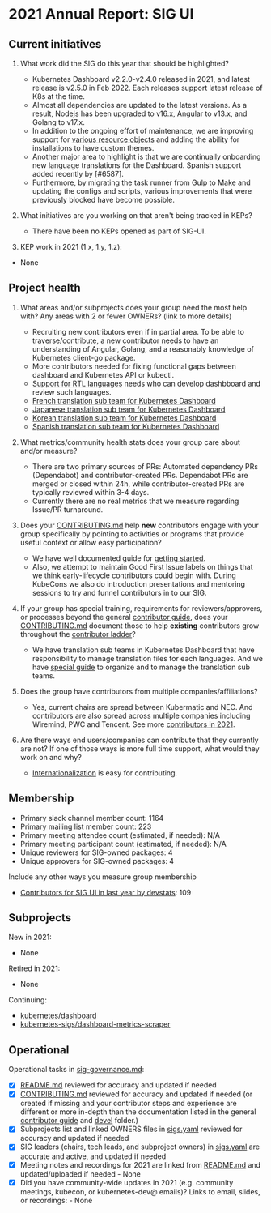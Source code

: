# 2021 Annual Report: SIG UI

## Current initiatives

1. What work did the SIG do this year that should be highlighted?

   - Kubernetes Dashboard v2.2.0-v2.4.0 released in 2021, and latest release is v2.5.0 in Feb 2022. Each releases support latest release of K8s at the time.
   - Almost all dependencies are updated to the latest versions. As a result, Nodejs has been upgraded to v16.x, Angular to v13.x, and Golang to v17.x.
   - In addition to the ongoing effort of maintenance, we are improving support for [various resource objects](https://github.com/kubernetes/dashboard/issues/5232) and adding the ability for installations to have custom themes.
   - Another major area to highlight is that we are continually onboarding new language translations for the Dashboard. Spanish support added recently by [#6587].
   - Furthermore, by migrating the task runner from Gulp to Make and updating the configs and scripts, various improvements that were previously blocked have become possible.

2. What initiatives are you working on that aren't being tracked in KEPs?

   - There have been no KEPs opened as part of SIG-UI.

3. KEP work in 2021 (1.x, 1.y, 1.z):

<!--
In future, this will be generated from kubernetes/enhancements kep.yaml files
1. with SIG as owning-sig or in participating-sigs
2. listing 1.x, 1.y, or 1.z in milestones or in latest-milestone
-->

   - None

## Project health

1. What areas and/or subprojects does your group need the most help with?
   Any areas with 2 or fewer OWNERs? (link to more details)

   - Recruiting new contributors even if in partial area. To be able to traverse/contribute, a new contributor needs to have an understanding of Angular, Golang, and a reasonably knowledge of Kubernetes client-go package.
   - More contributors needed for fixing functional gaps between dashboard and Kubernetes API or kubectl.
   - [Support for RTL languages](https://github.com/kubernetes/dashboard/pull/6305) needs who can develop dashbboard and review such languages.
   - [French translation sub team for Kubernetes Dashboard](https://github.com/kubernetes/dashboard/blob/master/i18n/fr/OWNERS)
   - [Japanese translation sub team for Kubernetes Dashboard](https://github.com/kubernetes/dashboard/blob/master/i18n/ja/OWNERS)
   - [Korean translation sub team for Kubernetes Dashboard](https://github.com/kubernetes/dashboard/blob/master/i18n/ko/OWNERS)
   - [Spanish translation sub team for Kubernetes Dashboard](https://github.com/kubernetes/dashboard/blob/master/i18n/es/OWNERS)

2. What metrics/community health stats does your group care about and/or measure?

   - There are two primary sources of PRs: Automated dependency PRs (Dependabot) and contributor-created PRs. Dependabot PRs are merged or closed within 24h, while contributor-created PRs are typically reviewed within 3-4 days.
   - Currently there are no real metrics that we measure regarding Issue/PR turnaround.

3. Does your [CONTRIBUTING.md](https://github.com/kubernetes/dashboard/tree/master/CONTRIBUTING.md) help **new** contributors engage with your group specifically by pointing
   to activities or programs that provide useful context or allow easy participation?

   - We have well documented guide for [getting started](https://github.com/kubernetes/dashboard/blob/master/docs/developer/getting-started.md).
   - Also, we attempt to maintain Good First Issue labels on things that we think early-lifecycle contributors could begin with. During KubeCons we also do introduction presentations and mentoring sessions to try and funnel contributors in to our SIG.

4. If your group has special training, requirements for reviewers/approvers, or processes beyond the general [contributor guide],
   does your [CONTRIBUTING.md](https://github.com/kubernetes/dashboard/tree/master/CONTRIBUTING.md) document those to help **existing** contributors grow throughout the [contributor ladder]?

   - We have translation sub teams in Kubernetes Dashboard that have responsibility to manage translation files for each languages. And we have [special guide](https://github.com/kubernetes/dashboard/blob/master/docs/developer/internationalization.md) to organize and to manage the translation sub teams.

5. Does the group have contributors from multiple companies/affiliations?

   - Yes, current chairs are spread between Kubermatic and NEC. And contributors are also spread across multiple companies including Wiremind, PWC and Tencent. See more [contributors in 2021](https://github.com/kubernetes/dashboard/graphs/contributors?from=2021-01-01&to=2021-12-31&type=c).


6. Are there ways end users/companies can contribute that they currently are not?
   If one of those ways is more full time support, what would they work on and why?

   - [Internationalization](https://github.com/kubernetes/dashboard/blob/master/docs/developer/internationalization.md) is easy for contributing.

## Membership

- Primary slack channel member count: 1164
- Primary mailing list member count: 223
- Primary meeting attendee count (estimated, if needed): N/A
- Primary meeting participant count (estimated, if needed): N/A
- Unique reviewers for SIG-owned packages: 4<!-- in future, this will be generated from OWNERS files referenced from subprojects, expanded with OWNERS_ALIASES files -->
- Unique approvers for SIG-owned packages: 4<!-- in future, this will be generated from OWNERS files referenced from subprojects, expanded with OWNERS_ALIASES files -->

Include any other ways you measure group membership
- [Contributors for SIG UI in last year by devstats](https://k8s.devstats.cncf.io/d/13/developer-activity-counts-by-repository-group?orgId=1&var-period_name=Last%20year&var-metric=contributions&var-repogroup_name=SIG%20UI&var-repo_name=kubernetes%2Fkubernetes&var-country_name=All): 109

## Subprojects

<!--
In future, this will be generated from delta of sigs.yaml from $YYYY-01-01 to $YYYY-12-31
Manually visible via `git diff HEAD@{$YYYY-01-01} HEAD@{$YYYY-12-31} -- $sig-id/README.md`
-->

New in 2021:
- None

Retired in 2021:
- None

Continuing:
- [kubernetes/dashboard](https://github.com/kubernetes/dashboard)
- [kubernetes-sigs/dashboard-metrics-scraper](https://github.com/kubernetes-sigs/dashboard-metrics-scraper)

## Operational

Operational tasks in [sig-governance.md]:

- [x] [README.md](./README.md) reviewed for accuracy and updated if needed
- [x] [CONTRIBUTING.md](https://github.com/kubernetes/dashboard/CONTRIBUTING.md) reviewed for accuracy and updated if needed
      (or created if missing and your contributor steps and experience are different or more
      in-depth than the documentation listed in the general [contributor guide] and [devel] folder.)
- [x] Subprojects list and linked OWNERS files in [sigs.yaml] reviewed for accuracy and updated if needed
- [x] SIG leaders (chairs, tech leads, and subproject owners) in [sigs.yaml] are accurate and active, and updated if needed
- [x] Meeting notes and recordings for 2021 are linked from [README.md] and updated/uploaded if needed
      - None
- [x] Did you have community-wide updates in 2021 (e.g. community meetings, kubecon, or kubernetes-dev@ emails)? Links to email, slides, or recordings:
      - None

[CONTRIBUTING.md]: https://git.k8s.io/community/sig-ui/CONTRIBUTING.md
[contributor ladder]: https://git.k8s.io/community/community-membership.md
[sig-governance.md]: https://git.k8s.io/community/committee-steering/governance/sig-governance.md
[README.md]: https://git.k8s.io/community/sig-ui/README.md
[sigs.yaml]: https://git.k8s.io/community/sigs.yaml
[contributor guide]: https://git.k8s.io/community/contributors/guide/README.md
[devel]: https://git.k8s.io/community/contributors/devel/README.md
